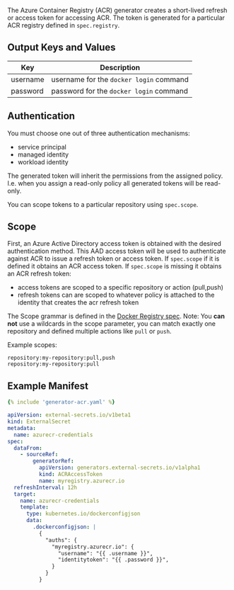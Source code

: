 
The Azure Container Registry (ACR) generator creates a short-lived refresh or access token for accessing ACR.
The token is generated for a particular ACR registry defined in `spec.registry`.

## Output Keys and Values

| Key      | Description |
| -------- | ----------- |
| username | username for the `docker login` command |
| password | password for the `docker login` command |


## Authentication

You must choose one out of three authentication mechanisms:

- service principal
- managed identity
- workload identity

The generated token will inherit the permissions from the assigned policy. I.e. when you assign a read-only policy all generated tokens will be read-only.

You can scope tokens to a particular repository using `spec.scope`.

## Scope

First, an Azure Active Directory access token is obtained with the desired authentication method.
This AAD access token will be used to authenticate against ACR to issue a refresh token or access token.
If `spec.scope` if it is defined it obtains an ACR access token. If  `spec.scope` is missing it obtains an ACR refresh token:

- access tokens are scoped to a specific repository or action (pull,push)
- refresh tokens can are scoped to whatever policy is attached to the identity that creates the acr refresh token

The Scope grammar is defined in the [Docker Registry spec](https://docs.docker.com/registry/spec/auth/scope/).
Note: You **can not** use a wildcards in the scope parameter, you can match exactly one repository and defined multiple actions like `pull` or `push`.

Example scopes:

```
repository:my-repository:pull,push
repository:my-repository:pull
```

## Example Manifest

```yaml
{% include 'generator-acr.yaml' %}
```

```yaml
apiVersion: external-secrets.io/v1beta1
kind: ExternalSecret
metadata:
  name: azurecr-credentials
spec:
  dataFrom:
    - sourceRef:
        generatorRef:
          apiVersion: generators.external-secrets.io/v1alpha1
          kind: ACRAccessToken
          name: myregistry.azurecr.io
  refreshInterval: 12h
  target:
    name: azurecr-credentials
    template:
      type: kubernetes.io/dockerconfigjson
      data:
        .dockerconfigjson: |
          {
            "auths": {
              "myregistry.azurecr.io": {
                "username": "{{ .username }}",
                "identitytoken": "{{ .password }}",
              }
            }
          }
```